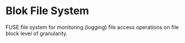 # Blok File System

FUSE file system for monitoring (logging) file access operations on file block level of granularity.
